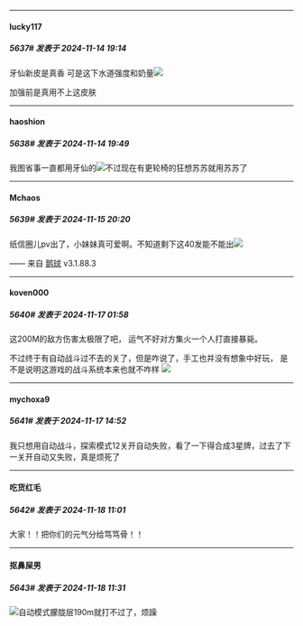 ﻿
*****

####  lucky117  
##### 5637#       发表于 2024-11-14 19:14

牙仙新皮是真香
可是这下水道强度和奶量<img src="https://static.saraba1st.com/image/smiley/face2017/037.png" referrerpolicy="no-referrer">

加强前是真用不上这皮肤


*****

####  haoshion  
##### 5638#       发表于 2024-11-14 19:49

我图省事一直都用牙仙的<img src="https://static.saraba1st.com/image/smiley/face2017/067.png" referrerpolicy="no-referrer">不过现在有更轮椅的狂想苏苏就用苏苏了


*****

####  Mchaos  
##### 5639#       发表于 2024-11-15 20:20

纸信圈儿pv出了，小妹妹真可爱啊。不知道剩下这40发能不能出<img src="https://static.saraba1st.com/image/smiley/face2017/001.png" referrerpolicy="no-referrer">

—— 来自 [鹅球](https://www.pgyer.com/GcUxKd4w) v3.1.88.3


*****

####  koven000  
##### 5640#       发表于 2024-11-17 01:58

这200M的敌方伤害太极限了吧， 运气不好对方集火一个人打直接暴毙。 

不过终于有自动战斗过不去的关了，但是咋说了，手工也并没有想象中好玩， 是不是说明这游戏的战斗系统本来也就不咋样 <img src="https://static.saraba1st.com/image/smiley/face2017/004.gif" referrerpolicy="no-referrer">


*****

####  mychoxa9  
##### 5641#       发表于 2024-11-17 14:52

我只想用自动战斗，探索模式12关开自动失败，看了一下得合成3星牌，过去了下一关开自动又失败，真是烦死了


*****

####  吃货红毛  
##### 5642#       发表于 2024-11-18 11:01

大家！！把你们的元气分给笃笃骨！！


*****

####  抠鼻屎男  
##### 5643#       发表于 2024-11-18 11:31

<img src="https://static.saraba1st.com/image/smiley/face2017/125.png" referrerpolicy="no-referrer">自动模式朦胧层190m就打不过了，烦躁

